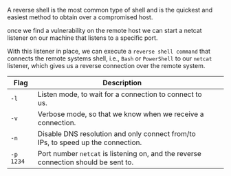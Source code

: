 A reverse shell is the most common type of shell and is the quickest and easiest method to obtain over a compromised host.

once we find a vulnerability on the remote host we can start a netcat listener on our machine that listens to a specific port.

With this listener in place, we can execute a `reverse shell command` that connects the remote systems shell, i.e., `Bash` or `PowerShell` to our `netcat` listener, which gives us a reverse connection over the remote system.

| Flag      | Description                                                                         |     |     |
| --------- | ----------------------------------------------------------------------------------- | --- | --- |
| `-l`      | Listen mode, to wait for a connection to connect to us.                             |     |     |
| `-v`      | Verbose mode, so that we know when we receive a connection.                         |     |     |
| `-n`      | Disable DNS resolution and only connect from/to IPs, to speed up the connection.    |     |     |
| `-p 1234` | Port number `netcat` is listening on, and the reverse connection should be sent to. |     |     |

